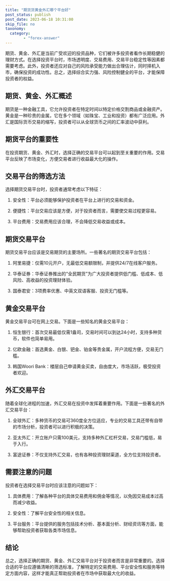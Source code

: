 ```yaml
---
title: "期货货黄金外汇哪个平台好"
post_status: publish
post_date: 2023-06-18 10:31:00
skip_file: no
taxonomy:
  category:
        - "forex-answer"
---
```


期货、黄金、外汇是当前广受欢迎的投资品种，它们被许多投资者看作长期稳健的理财方式。在选择投资平台时，市场透明度、交易费用、交易平台稳定性等因素都需要考虑。此外，投资者还应对自己的风险承受能力做出合理估计，同时择机入市，确保投资的成功性。总之，选择综合实力强、风险控制健全的平台，才能保障投资者的权益。

## 期货、黄金、外汇概述

期货是一种金融工具，它允许投资者在特定时间以特定价格交割商品或金融资产。黄金是一种珍贵的金属，它在多个领域（如珠宝、工业和投资）都有广泛应用。外汇是国际货币交易的缩写，投资者可以从全球货币之间的汇率波动中获利。

## 期货平台的重要性

在投资期货、黄金、外汇时，选择正确的交易平台可以起到至关重要的作用。交易平台反映了市场变化，方便交易者进行收益最大化的操作。

## 交易平台的筛选方法

选择期货交易平台时，投资者通常考虑以下特征：

1. 安全性：平台必须能够保护投资者在平台上进行的交易和资金。

2. 便捷性：平台交易应该是方便，对于投资者而言，需要使交易过程更容易。

3. 平台费用：交易费用应该合理，不会降低交易收益或成本。

## 期货交易平台

期货交易平台应该是交易期货的主要场所。一些著名的期货交易平台包括：

1. 阿里易捷：仅需10元开户，无最低交易额限制，并提供24/7在线客户服务。

2. 华泰证券：华泰证券推出的“全民期货”为广大投资者提供低门槛、低成本、低风险、高收益的投资理财体验。

3. 国泰君安：3项费率优惠、中英文双语客服、投资无门槛等。

## 黄金交易平台

黄金交易平台可在网上交易。下面是一些知名的黄金交易平台：

1. 恒生银行：首次交易最低仅需1盎司，交易时间可以到达24小时，支持多种货币，软件也简单易用。

2. 亿欧金融：首选黄金、白银、钯金、铂金等贵金属，开户流程方便，交易无门槛。

3. 韩国Woori Bank：楼层自己申请黄金买卖，自由度大，市场活跃，极受投资者欢迎。

## 外汇交易平台

随着全球化进程的加速，外汇交易在投资中发挥着重要作用。下面是一些著名的外汇交易平台：

1. 全球外汇：多种货币的交易可360度全方位适应，专业的交易工具还带有自带的市场分析，投资者可以进行积极的决策。

2. 亚太外汇：开立账户只需100美元，支持多种外汇杠杆交易，交易门槛低，易于入行。

3. 富途证券：不仅支持外汇交易，也有各种投资理财渠道，全方位支持投资者。

## 需要注意的问题

投资者在选择交易平台时应该注意的问题如下：

1. 具体费用：了解各种平台的具体交易费用和佣金等情况，以免因交易成本过高而减少收益。

2. 安全性：了解平台安全性的相关信息。

3. 平台服务：平台提供的服务包括技术分析、基本面分析、财经资讯等方面，能够帮助投资者获取各类市场信息。

## 结论

总之，选择正确的期货、黄金、外汇交易平台对于投资者而言是非常重要的。选择合适的平台应遵循清晰的筛选标准，了解特定的交易费用、平台安全性和服务等特定方面内容，这样才能真正帮助投资者在市场中获取最大化的收益。 
